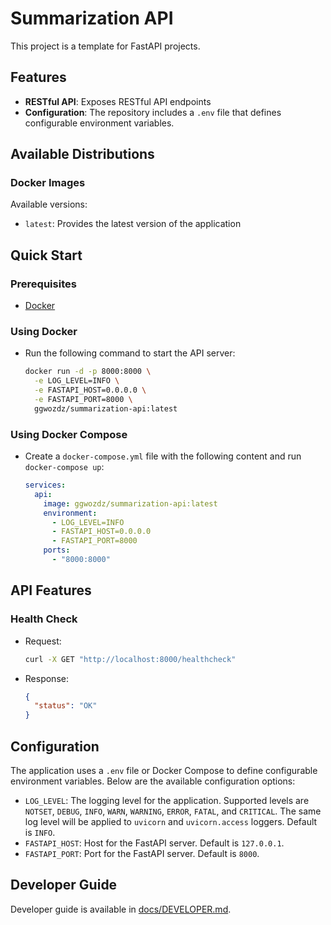 # Summarization API

This project is a template for FastAPI projects.

## Features

- **RESTful API**: Exposes RESTful API endpoints
- **Configuration**: The repository includes a `.env` file that defines configurable environment variables.

## Available Distributions

### Docker Images

Available versions:

- `latest`: Provides the latest version of the application

## Quick Start

### Prerequisites

- [Docker](https://www.docker.com/get-started/)

### Using Docker

- Run the following command to start the API server:

    ```bash
    docker run -d -p 8000:8000 \
      -e LOG_LEVEL=INFO \
      -e FASTAPI_HOST=0.0.0.0 \
      -e FASTAPI_PORT=8000 \
      ggwozdz/summarization-api:latest
    ```

### Using Docker Compose

- Create a `docker-compose.yml` file with the following content and run `docker-compose up`:

    ```yaml
    services:
      api:
        image: ggwozdz/summarization-api:latest
        environment:
          - LOG_LEVEL=INFO
          - FASTAPI_HOST=0.0.0.0
          - FASTAPI_PORT=8000
        ports:
          - "8000:8000"
    ```

## API Features

### Health Check

- Request:

    ```bash
    curl -X GET "http://localhost:8000/healthcheck"
    ```

- Response:

    ```json
    {
      "status": "OK"
    }
    ```

## Configuration

The application uses a `.env` file or Docker Compose to define configurable environment variables. Below are the available configuration options:

- `LOG_LEVEL`: The logging level for the application. Supported levels are `NOTSET`, `DEBUG`, `INFO`, `WARN`, `WARNING`, `ERROR`, `FATAL`, and `CRITICAL`. The same log level will be applied to `uvicorn` and `uvicorn.access` loggers. Default is `INFO`.
- `FASTAPI_HOST`: Host for the FastAPI server. Default is `127.0.0.1`.
- `FASTAPI_PORT`: Port for the FastAPI server. Default is `8000`.

## Developer Guide

Developer guide is available in [docs/DEVELOPER.md](https://github.com/ggwozdz90/summarization-api/blob/main/docs/DEVELOPER.md).
